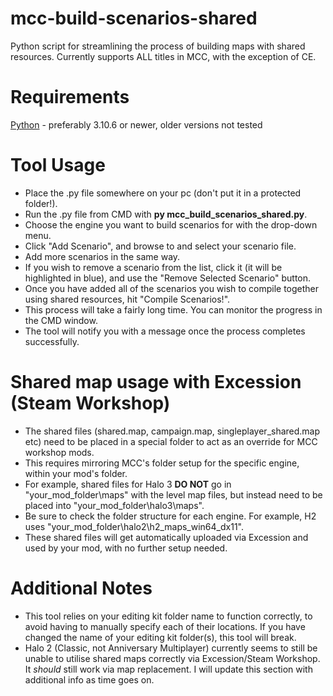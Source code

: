 # mcc-build-scenarios-shared
Python script for streamlining the process of building maps with shared resources.
Currently supports ALL titles in MCC, with the exception of CE.

# Requirements
[Python](https://www.python.org/) - preferably 3.10.6 or newer, older versions not tested

# Tool Usage
* Place the .py file somewhere on your pc (don't put it in a protected folder!).
* Run the .py file from CMD with **py mcc_build_scenarios_shared.py**.
* Choose the engine you want to build scenarios for with the drop-down menu.
* Click "Add Scenario", and browse to and select your scenario file.
* Add more scenarios in the same way.
* If you wish to remove a scenario from the list, click it (it will be highlighted in blue), and use the "Remove Selected Scenario" button.
* Once you have added all of the scenarios you wish to compile together using shared resources, hit "Compile Scenarios!".
* This process will take a fairly long time. You can monitor the progress in the CMD window.
* The tool will notify you with a message once the process completes successfully.

# Shared map usage with Excession (Steam Workshop)
* The shared files (shared.map, campaign.map, singleplayer_shared.map etc) need to be placed in a special folder to act as an override for MCC workshop mods.
* This requires mirroring MCC's folder setup for the specific engine, within your mod's folder.
* For example, shared files for Halo 3 **DO NOT** go in "your_mod_folder\maps" with the level map files, but instead need to be placed into "your_mod_folder\halo3\maps".
* Be sure to check the folder structure for each engine. For example, H2 uses "your_mod_folder\halo2\h2_maps_win64_dx11".
* These shared files will get automatically uploaded via Excession and used by your mod, with no further setup needed.

# Additional Notes
* This tool relies on your editing kit folder name to function correctly, to avoid having to manually specify each of their locations. If you have changed the name of your editing kit folder(s), this tool will break.
* Halo 2 (Classic, not Anniversary Multiplayer) currently seems to still be unable to utilise shared maps correctly via Excession/Steam Workshop. It *should* still work via map replacement. I will update this section with additional info as time goes on.
